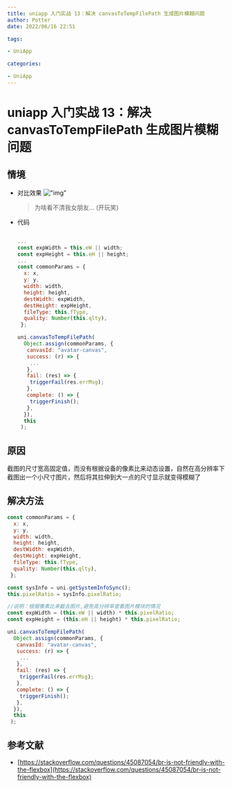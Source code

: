 ```yaml
---
title: uniapp 入门实战 13：解决 canvasToTempFilePath 生成图片模糊问题
author: Potter
date: 2022/06/16 22:51

tags:

- UniApp

categories:

- UniApp
---
```


# uniapp 入门实战 13：解决 canvasToTempFilePath 生成图片模糊问题


## 情境

- 对比效果
  !["img"](https://cdn.jsdelivr.net/gh/yxw007/BlogPicBed@master//img/20220616211338.png)
  > 为啥看不清我女朋友… (开玩笑)
- 代码

  ```jsx

  ...
  const expWidth = this.eW || width;
  const expHeight = this.eH || height;
  ...
  const commonParams = {
    x: x,
    y: y,
    width: width,
    height: height,
    destWidth: expWidth,
    destHeight: expHeight,
    fileType: this.fType,
    quality: Number(this.qlty),
   };

  uni.canvasToTempFilePath(
    Object.assign(commonParams, {
     canvasId: "avatar-canvas",
     success: (r) => {
      ...
     },
     fail: (res) => {
      triggerFail(res.errMsg);
     },
     complete: () => {
      triggerFinish();
     },
    }),
    this
   );
  ```

## 原因

截图的尺寸宽高固定值，而没有根据设备的像素比来动态设置，自然在高分辨率下截图出一个小尺寸图片，然后将其拉伸到大一点的尺寸显示就变得模糊了

## 解决方法

```jsx
const commonParams = {
  x: x,
  y: y,
  width: width,
  height: height,
  destWidth: expWidth,
  destHeight: expHeight,
  fileType: this.fType,
  quality: Number(this.qlty),
 };

const sysInfo = uni.getSystemInfoSync();
this.pixelRatio = sysInfo.pixelRatio;

//说明：根据像素比来截去图片,避免高分辨率查看图片模块的情况
const expWidth = (this.eW || width) * this.pixelRatio;
const expHeight = (this.eH || height) * this.pixelRatio;

uni.canvasToTempFilePath(
  Object.assign(commonParams, {
   canvasId: "avatar-canvas",
   success: (r) => {
    ...
   },
   fail: (res) => {
    triggerFail(res.errMsg);
   },
   complete: () => {
    triggerFinish();
   },
  }),
  this
 );
```

## 参考文献

- [https://stackoverflow.com/questions/45087054/br-is-not-friendly-with-the-flexbox](https://stackoverflow.com/questions/45087054/br-is-not-friendly-with-the-flexbox)

